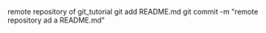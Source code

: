 remote repository of git_tutorial
git add README.md
git commit -m "remote repository ad a README.md"

